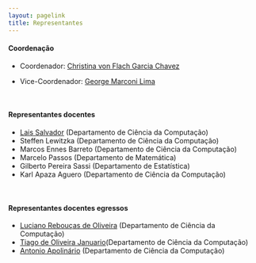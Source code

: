 ```yaml
---
layout: pagelink
title: Representantes
---
```




#### **Coordenação**

* Coordenador: [Christina von Flach Garcia Chavez][prof7]

* Vice-Coordenador: [George Marconi Lima][prof6]

<br>

#### **Representantes docentes**

* [Lais Salvador][prof8] (Departamento de Ciência da Computação)
* Steffen Lewitzka (Departamento de Ciência da Computação)
* Marcos Ennes Barreto (Departamento de Ciência da Computação)
* Marcelo Passos (Departamento de Matemática)
* Gilberto Pereira Sassi (Departamento de Estatística)
* Karl Apaza Aguero (Departamento de Ciência da Computação)

<br>

<!--
#### **Coordenação (2019-Setembro 2020)**

* Coordenador: [Tiago de Oliveira Januário][prof2]

* Vice-Coordenador: [Rodrigo Rocha Gomes e Souza][prof5]

<br>


#### **Representantes docentes**

* Vinicius Tavares Petrucci (Departamento de Ciência da Computação)
* [Roberto Parente][prof4] (Departamento de Ciência da Computação)
* Vaninha Vieira (Departamento de Ciência da Computação)
* Ciro Russo (Departamento de Matemática)
* Wecsley Prates (Departamento de Estatística)
* Karl Apaza Aguero (Departamento de Ciência da Computação)

<br>
-->

#### **Representantes docentes egressos**

* [Luciano Rebouças de Oliveira][prof1] (Departamento de Ciência da Computação)
* [Tiago de Oliveira Januario][prof2](Departamento de Ciência da Computação)
* [Antonio Apolinário][prof3] (Departamento de Ciência da Computação)

[prof1]:https://wiki.dcc.ufba.br/DCC/ProfLucianoReboucas
[prof2]:https://wiki.dcc.ufba.br/DCC/ProfTiagoJanuario
[prof3]:https://wiki.dcc.ufba.br/DCC/ProfAntonioApolinario
[prof4]:https://wiki.dcc.ufba.br/DCC/ProfRobertoParente
[prof5]:https://wiki.dcc.ufba.br/DCC/ProfRodrigoRocha
[prof6]:https://wiki.dcc.ufba.br/DCC/ProfGeorgeLima
[prof7]:https://wiki.dcc.ufba.br/DCC/ProfChristinaFlach
[prof8]:https://wiki.dcc.ufba.br/DCC/ProfLaisSalvador
